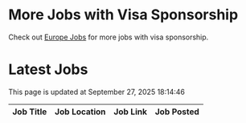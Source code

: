 # More Jobs with Visa Sponsorship

Check out [Europe Jobs](https://github.com/sureshparimi/europejobs#latest-jobs) for more jobs with visa sponsorship.

# Latest Jobs

This page is updated at September 27, 2025 18:14:46

| Job Title | Job Location | Job Link | Job Posted |
| --- | --- | --- | --- |
